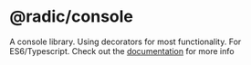 # @radic/console

A console library. Using decorators for most functionality. For ES6/Typescript. Check out the [documentation](https://node-radic.github.io/console) for more info


```typescript


```

